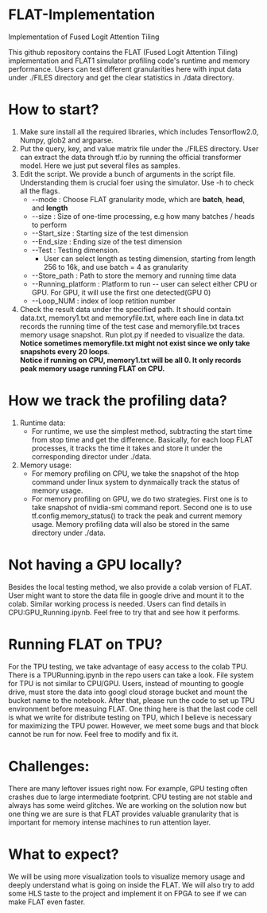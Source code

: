 # FLAT-Implementation
Implementation of Fused Logit Attention Tiling

This github repository contains the FLAT (Fused Logit Attention Tiling) implementation and FLAT1 simulator profiling code's runtime and memory performance. Users can test different granularities here with input data under ./FILES directory and get the clear statistics in ./data directory.

# How to start?
1. Make sure install all the required libraries, which includes Tensorflow2.0, Numpy, glob2 and argparse.
2. Put the query, key, and value matrix file under the ./FILES directory. User can extract the data through tf.io by running the official transformer model. Here we just put several files as samples.
3. Edit the script. We provide a bunch of arguments in the script file. Understanding them is crucial foer using the simulator. Use -h to check all the flags.
      - --mode : Choose FLAT granularity mode, which are **batch**, **head**, and **length**
      - --size : Size of one-time processing, e.g how many batches / heads to perform
      - --Start_size : Starting size of the test dimension
      - --End_size : Ending size of the test dimension
      - --Test : Testing dimension. 
        - User can select length as testing dimension, starting from length 256 to 16k, and use batch = 4 as granularity
      - --Store_path : Path to store the memory and running time data
      - --Running_platform : Platform to run -- user can select either CPU or GPU. For GPU, it will use the first one detected(GPU 0)
      - --Loop_NUM : index of loop retition number
4. Check the result data under the specified path. It should contain data.txt, memory1.txt and memoryfile.txt, where each line in data.txt records the running time of the test case and memoryfile.txt traces memory usage snapshot. Run plot.py if needed to visualize the data. \
**Notice sometimes memoryfile.txt might not exist since we only take snapshots every 20 loops**. \
**Notice if running on CPU, memory1.txt will be all 0. It only records peak memory usage running FLAT on CPU.**
      
# How we track the profiling data?
1. Runtime data:
    - For runtime, we use the simplest method, subtracting the start time from stop time and get the difference. Basically, for each loop FLAT processes, it tracks       the time it takes and store it under the corresponding director under ./data.
2. Memory usage:
    - For memory profiling on CPU, we take the snapshot of the htop command under linux system to dynmaically track the status of memory usage.
    - For memory profiling on GPU, we do two strategies. First one is to take snapshot of nvidia-smi command report. Second one is to use tf.config.memory_status()       to track the peak and current memory usage. Memory profiling data will also be stored in the same directory under ./data.

# Not having a GPU locally?
Besides the local testing method, we also provide a colab version of FLAT. User might want to store the data file in google drive and mount it to the colab. Similar working process is needed. Users can find details in CPU:GPU_Running.ipynb. Feel free to try that and see how it performs.

# Running FLAT on TPU?
For the TPU testing, we take advantage of easy access to the colab TPU. There is a TPURunning.ipynb in the repo users can take a look. File system for TPU is not similar to CPU/GPU. Users, instead of mounting to google drive, must store the data into googl cloud storage bucket and mount the bucket name to the notebook. After that, please run the code to set up TPU environment before measuing FLAT. One thing here is that the last code cell is what we write for distribute testing on TPU, which I believe is necessary for maximizing the TPU power. However, we meet some bugs and that block cannot be run for now. Feel free to modify and fix it.

# Challenges:
There are many leftover issues right now. For example, GPU testing often crashes due to large intermediate footprint. CPU testing are not stable and always has some weird glitches. We are working on the solution now but one thing we are sure is that FLAT provides valuable granularity that is important for memory intense machines to run attention layer.

# What to expect?
We will be using more visualization tools to visualize memory usage and deeply understand what is going on inside the FLAT. We will also try to add some HLS taste to the project and implement it on FPGA to see if we can make FLAT even faster.
